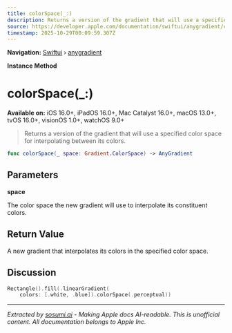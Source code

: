 ```yaml
---
title: colorSpace(_:)
description: Returns a version of the gradient that will use a specified color space for interpolating between its colors.
source: https://developer.apple.com/documentation/swiftui/anygradient/colorspace(_:)
timestamp: 2025-10-29T00:09:59.307Z
---
```


**Navigation:** [Swiftui](/documentation/swiftui) › [anygradient](/documentation/swiftui/anygradient)

**Instance Method**

# colorSpace(_:)

**Available on:** iOS 16.0+, iPadOS 16.0+, Mac Catalyst 16.0+, macOS 13.0+, tvOS 16.0+, visionOS 1.0+, watchOS 9.0+

> Returns a version of the gradient that will use a specified color space for interpolating between its colors.

```swift
func colorSpace(_ space: Gradient.ColorSpace) -> AnyGradient
```

## Parameters

**space**

The color space the new gradient will use to interpolate its constituent colors.



## Return Value

A new gradient that interpolates its colors in the specified color space.

## Discussion

```swift
Rectangle().fill(.linearGradient(
    colors: [.white, .blue]).colorSpace(.perceptual))
```

---

*Extracted by [sosumi.ai](https://sosumi.ai) - Making Apple docs AI-readable.*
*This is unofficial content. All documentation belongs to Apple Inc.*
